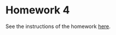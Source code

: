 # Homework 4
See the instructions of the homework [here](https://docs.google.com/document/d/1rLiaetP7A09nm9l_jr3aPo4wojIQA2rX_zHlbMZ82iM/preview).
